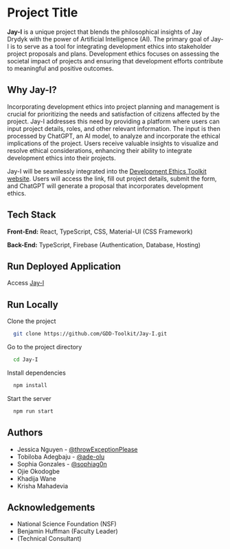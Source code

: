 # Project Title

**Jay-I** is a unique project that blends the philosophical insights of Jay Drydyk with the power of Artificial Intelligence (AI). The primary goal of Jay-I is to serve as a tool for integrating development ethics into stakeholder project proposals and plans. Development ethics focuses on assessing the societal impact of projects and ensuring that development efforts contribute to meaningful and positive outcomes.

## Why Jay-I?
Incorporating development ethics into project planning and management is crucial for prioritizing the needs and satisfaction of citizens affected by the project. Jay-I addresses this need by providing a platform where users can input project details, roles, and other relevant information. The input is then processed by ChatGPT, an AI model, to analyze and incorporate the ethical implications of the project. Users receive valuable insights to visualize and resolve ethical considerations, enhancing their ability to integrate development ethics into their projects.

Jay-I will be seamlessly integrated into the [Development Ethics Toolkit website](https://gdd.toolkitme.com/). Users will access the link, fill out project details, submit the form, and ChatGPT will generate a proposal that incorporates development ethics.

## Tech Stack

**Front-End:** React, TypeScript, CSS, Material-UI (CSS Framework)

**Back-End:** TypeScript, Firebase (Authentication, Database, Hosting)

## Run Deployed Application
Access [Jay-I](https://gdd-toolkit.web.app/)

## Run Locally

Clone the project

```bash
  git clone https://github.com/GDD-Toolkit/Jay-I.git
```

Go to the project directory

```bash
  cd Jay-I
```

Install dependencies

```bash
  npm install
```

Start the server

```bash
  npm run start
```


## Authors

- Jessica Nguyen - [@throwExceptionPlease](https://github.com/throwExceptionPlease)
- Tobiloba Adegbaju - [@ade-olu](https://github.com/ade-olu)
- Sophia Gonzales - [@sophiag0n](https://github.com/sophiag0n)
- Ojie Okodogbe
- Khadija Wane
- Krisha Mahadevia
## Acknowledgements

 - National Science Foundation (NSF)
 - Benjamin Huffman (Faculty Leader)
 - (Technical Consultant) 
